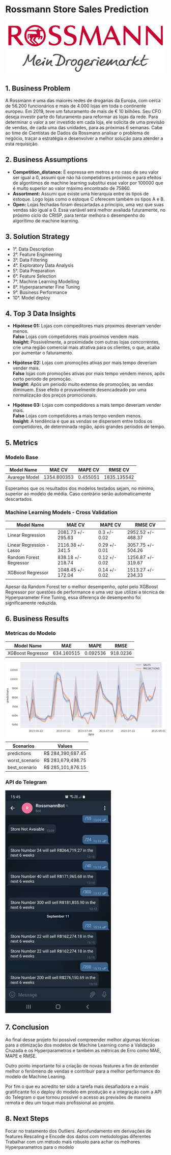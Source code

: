 # Rossmann Store Sales Prediction

![alt text](https://github.com/VictorTerror/DataScience_Em_Producao/blob/main/img/rossmann.png?raw=True)


## **1. Business Problem**

A Rossmann é uma das maiores redes de drogarias da Europa, com cerca de 56.200 funcionários e mais de 4.000 lojas em toda o continente europeu. Em 2019, teve um faturamento de mais de € 10 bilhões. Seu CFO deseja investir parte do faturamento para reformar as lojas da rede. Para determinar o valor a ser investido em cada loja, ele solicita de uma previsão de vendas, de cada uma das unidades, para as próximas 6 semanas. Cabe ao time de Cientistas de Dados da Rossmann analisar o problema de negócio, traçar a estratégia e desenvolver a melhor solução para atender a esta requisição.



## **2. Business Assumptions**

* **Competition_distance:** É expressa em metros e no caso de seu valor ser igual a 0, assumi que não há competidores próximos e para efeitos de algorítimos de machine learning substitui esse valor por 100000 que é muito superior ao valor máximo encontrado de 75860.
* **Assortment:** Assumi que existe uma hierarquia entre os tipos de estoque. Logo lojas como o estoque C oferecem também os tipos A e B.
* **Open:** Lojas fechadas foram descartadas a principio, uma vez que suas vendas são igual a 0. Essa variável será melhor avaliada futuramente, no próximo ciclo do CRISP, para tentar melhora o desempenho do algorítimo de machine learning.


## **3. Solution Strategy**

* 1°. Data Description
* 2°. Feature Engineering
* 3°. Data Filtering
* 4°. Exploratory Data Analysis
* 5°. Data Preparation
* 6°. Feature Selection
* 7°. Machine Learning Modelling
* 8°. Hyperparameter Fine Tuning
* 9°. Business Performance
* 10°. Model deploy


## **4. Top 3 Data Insights**
* **Hipótese 01:** Lojas com compeditores mais proximos deveriam vender menos.<br/>
  **Falso** Lojas com competidores mais proximos vendem mais.<br/>
  **Insight:** Possivelmente, a proximidade com outras lojas concorrentes, crie uma região comercial mais atrativa para os clientes, o que, acaba por aumentar o faturamento. <br/>
  
* **Hipótese 02:** Lojas com promoções ativas por mais tempo deveriam vender mais.<br/>
  **Falso** lojas com promoções ativas por mais tempo vendem menos, após certo periodo de promoção.<br/>
  **Insight:** Após um periodo muito extenso de promoções, as vendas diminuem. Esse efeito é provavelmente desencadeado por uma normalização dos preços promocionais.<br/>

* **Hipótese 03:** Lojas com compedidores a mais tempo deveriam vender mais.<br/>
  **Falso** Lojas com competidores a mais tempo vendem menos.<br/>
  **Insight:** A tendência é que as vendas se dispersem entre todos os competidores, de determinada região, após grandes períodos de tempo.


## **5. Metrics**

### Modelo Base
Model Name	| MAE CV	| MAPE CV	| RMSE CV
---------- | ------ | ------- | -------
Avarege Model |	1354.800353	| 0.455051	| 1835.135542

Esperamos que os resultados dos modelos testados sejam, no mínimo, superior ao modelo de média. Caso contrário serão automaticamente descartados.
<br/>

###  Machine Learning Models - Cross Validation
Model Name	| MAE CV	| MAPE CV	| RMSE CV
---------- | ------ | ------- | -------
Linear Regression |	2081.73 +/- 295.63	| 0.3 +/- 0.02	| 2952.52 +/- 468.37
Linear Regression - Lasso	| 2116.38 +/- 341.5	 | 0.29 +/- 0.01	 | 3057.75 +/- 504.26
Random Forest Regressor |	838.18 +/- 218.74	| 0.12 +/- 0.02	| 1256.87 +/- 319.67
XGBoost Regressor	| 1048.45 +/- 172.04	| 0.14 +/- 0.02	| 1513.27 +/- 234.33

Apesar da Random Forest ter o melhor desempenho, optei pelo XGBoost Regressor por questões de performance e uma vez que utilizei a técnica de Hyperparameter Fine Tuning, essa diferença de desempenho foi significamente reduzida.


## **6. Business Results**  

### Metricas do Modelo
Model Name	| MAE |	MAPE	| RMSE
---------- | ------ | ------- | -------
XGBoost Regressor	| 634.160515	| 0.092536	| 918.0236

![alt text](https://github.com/VictorTerror/DataScience_Em_Producao/blob/main/img/MLresultsX.png?raw=True)

Scenarios	| Values	|
---------- | ------ |
predictions |	R$ 284,390,687.45
worst_scenario |	R$ 283,679,498.75
best_scenario	| R$ 285,101,876.15


### API do Telegram
<img height="700em" src="https://github.com/VictorTerror/DataScience_Em_Producao/blob/main/img/Telegrambot.jpeg?raw=True"/>

## **7. Conclusion**
Ao final desse projeto foi possível compreender melhor algumas técnicas para a otimização dos modelos de Machine Learning como a Validação Cruzada e os Hyperparametros e também as métricas de Erro como MAE, MAPE e RMSE.

Outro ponto importante foi a criação de novas features a fim de entender melhor o fenômeno de vendas e contribuir para a melhor performance do modelo de Machine Leaning.

Por fim o que eu acredito ter sido a tarefa mais desafiadora e a mais gratificante foi o deploy do modelo em produção e a integração com a API do Telegram o que tornou possível o acesso as previsões de maneira remota e deu um toque mais profissional ao projeto.

## **8. Next Steps**
Focar no tratamento dos Outliers.
Aprofundamento em derivações de features
Rescaling e Encode dos dados com metodologias diferentes
Trabalhar com um método mais robusto para achar os melhores Hyperparametros para o modelo



